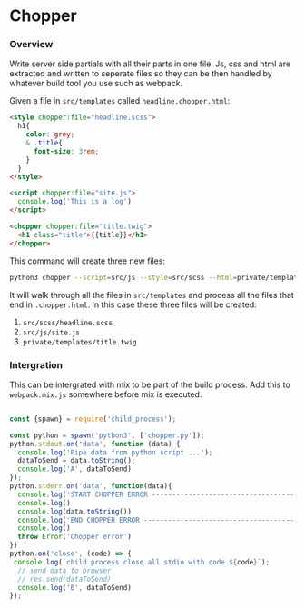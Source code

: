 
# Chopper


### Overview

Write server side partials with all their parts in one file.  Js, css
and html are extracted and written to seperate files so they can be
then handled by whatever build tool you use such as webpack.

Given a file in `src/templates` called `headline.chopper.html`:

``` html
<style chopper:file="headline.scss">
  h1{
    color: grey;
    & .title{
      font-size: 3rem;
    }
  }
</style>

<script chopper:file="site.js">
  console.log('This is a log')
</script>

<chopper chopper:file="title.twig">
  <h1 class="title">{{title}}</h1>
</chopper>
```

This command will create three new files:

``` bash
python3 chopper --script=src/js --style=src/scss --html=private/templates src/templates
```

It will walk through all the files in `src/templates` and process all
the files that end in `.chopper.html`.  In this case these three files
will be created:

1. `src/scss/headline.scss`
1. `src/js/site.js`
1. `private/templates/title.twig`


### Intergration

This can be intergrated with mix to be part of the build process.  Add
this to `webpack.mix.js` somewhere before mix is executed.

``` js

const {spawn} = require('child_process');

const python = spawn('python3', ['chopper.py']);
python.stdout.on('data', function (data) {
  console.log('Pipe data from python script ...');
  dataToSend = data.toString();
  console.log('A', dataToSend)
});
python.stderr.on('data', function(data){
  console.log('START CHOPPER ERROR -----------------------------------------------------')
  console.log()
  console.log(data.toString())
  console.log('END CHOPPER ERROR -------------------------------------------------------')
  console.log()
  throw Error('Chopper error')
})
python.on('close', (code) => {
 console.log(`child process close all stdio with code ${code}`);
  // send data to browser
  // res.send(dataToSend)
  console.log('B', dataToSend)
});

```
